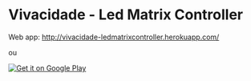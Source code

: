 # Vivacidade - Led Matrix Controller

Web app: http://vivacidade-ledmatrixcontroller.herokuapp.com/

ou

[![Get it on Google Play](https://developer.android.com/images/brand/pt-pt_generic_rgb_wo_60.png)](https://play.google.com/store/apps/details?id=com.vivacidadeledmatrixcontroller)

